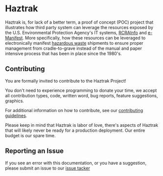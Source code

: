 # Haztrak

Haztrak is, for lack of a better term, a proof of concept (POC) project that
illustrates how third party system can leverage the resources exposed by the
U.S. Environmental Protection Agency's IT systems, [RCRAInfo](https://rcrainfo.epa.gov)
and [e-Manifest](https://github.com/USEPA/e-manifest). More specifically, how
these resources can be leveraged to electronically manifest
[hazardous waste](https://www.epa.gov/hw) shipments to ensure proper management
from cradle-to-grave instead of the manual and paper intensive process that has
been in place since the 1980's.

## Contributing

You are formally invited to contribute to the Haztrak Project!

You don't need to experience programming to donate your time,
we accept all contribution types, code, written word, bug reports, feature suggestions,
graphics.

For additional information on how to contribute, see our
[contributing guidelines](./development/contributing.md).

Please keep in mind that Haztrak is labor of love, there's aspects of Haztrak that will
likely never be ready for a production deployment. Our entire budget is our spare time.

## Reporting an Issue

If you see an error with this documentation, or you have a suggestion, please submit
an issue to our [issue tacker](https://github.com/USEPA/haztrak/issues/new/choose)
